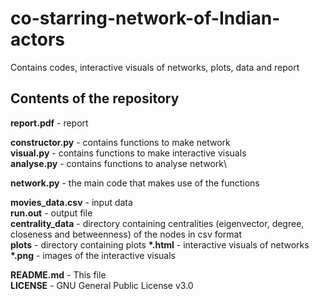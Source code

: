 # co-starring-network-of-Indian-actors
Contains codes, interactive visuals of networks, plots, data and report

## Contents of the repository

**report.pdf** - report

**constructor.py** - contains functions to make network\
**visual.py** - contains functions to make interactive visuals\
**analyse.py** - contains functions to analyse network\

**network.py** - the main code that makes use of the functions

**movies_data.csv** - input data\
**run.out** - output file\
**centrality_data** - directory containing centralities (eigenvector, degree, closeness and betweenness) of the nodes in csv format\
**plots** - directory containing plots
__*.html__ - interactive visuals of networks\
__*.png__ - images of the interactive visuals

**README.md** - This file\
**LICENSE** - GNU General Public License v3.0
